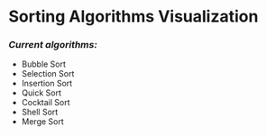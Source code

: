 # Sorting Algorithms Visualization

### ***Current algorithms:***
- Bubble Sort
- Selection Sort
- Insertion Sort
- Quick Sort
- Cocktail Sort
- Shell Sort
- Merge Sort
